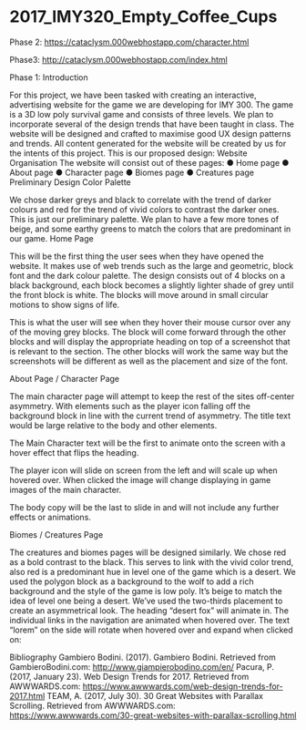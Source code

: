# 2017_IMY320_Empty_Coffee_Cups

Phase 2: 
https://cataclysm.000webhostapp.com/character.html

Phase3: http://cataclysm.000webhostapp.com/index.html


Phase 1: 
Introduction

For this project, we have been tasked with creating an interactive, advertising website for the game we are developing for IMY 300. The game is a 3D low poly survival game and consists of three levels. We plan to incorporate several of the design trends that have been taught in class. The website will be designed and crafted to maximise good UX design patterns and trends. All content generated for the website will be created by us for the intents of this project. This is our proposed design: 
Website Organisation
The website will consist out of these pages:
●	Home page
●	About page
●	Character page
●	Biomes page
●	Creatures page
Preliminary Design
Color Palette
 
We chose darker greys and black to correlate with the trend of darker colours and red for the trend of vivid colors to contrast the darker ones. This is just our preliminary palette. We plan to have a few more tones of beige, and some earthy greens to match the colors that are predominant in our game. 
Home Page
 
This will be the first thing the user sees when they have opened the website. It makes use of web trends such as the large and geometric, block font and the dark colour palette. The design consists out of 4 blocks on a black background, each block becomes a slightly lighter shade of grey until the front block is white. The blocks will move around in small circular motions to show signs of life.
 
This is what the user will see when they hover their mouse cursor over any of the moving grey blocks. The block will come forward through the other blocks and will display the appropriate heading on top of a screenshot that is relevant to the section. The other blocks will work the same way but the screenshots will be different as well as the placement and size of the font.
 
 
 
About Page / Character Page

 
The main character page will attempt to keep the rest of the sites off-center asymmetry. With elements such as the player icon falling off the background block in line with the current trend of asymmetry. The title text would be large relative to the body and other elements.
  

The Main Character text will be the first to animate onto the screen with a hover effect that flips the heading. 
 
The player icon will slide on screen from the left and will scale up when hovered over. When clicked the image will change displaying in game images of the main character.
 
The body copy will be the last to slide in and will not include any further effects or animations.

Biomes / Creatures Page
 
The creatures and biomes pages will be designed similarly. We chose red as a bold contrast to the black. This serves to link with the vivid color trend, also red is a predominant hue in level one of the game which is a desert. We used the polygon block as a background to the wolf to add a rich background and the style of the game is low poly. It’s beige to match the idea of level one being a desert. We’ve used the two-thirds placement to create an asymmetrical look. The heading “desert fox” will animate in. The individual links in the navigation are animated when hovered over. The text “lorem” on the side will rotate when hovered over and expand when clicked on: 
 


Bibliography
Gambiero Bodini. (2017). Gambiero Bodini. Retrieved from GambieroBodini.com: http://www.giampierobodino.com/en/
Pacura, P. (2017, January 23). Web Design Trends for 2017. Retrieved from AWWWARDS.com: https://www.awwwards.com/web-design-trends-for-2017.html
TEAM, A. (2017, July 30). 30 Great Websites with Parallax Scrolling. Retrieved from AWWWARDS.com: https://www.awwwards.com/30-great-websites-with-parallax-scrolling.html
 

